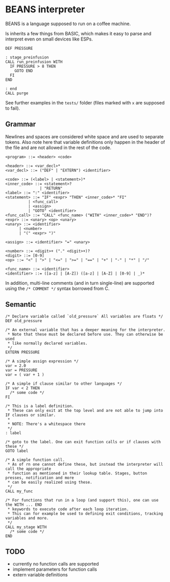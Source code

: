 # BEANS interpreter

BEANS is a language supposed to run on a coffee machine. 

Is inherits a few things from BASIC, which makes it easy to parse and interpret even on small devices like ESPs.

```
DEF PRESSURE

: stage_preinfusion
CALL run_preinfusion WITH
  IF PRESSURE > 8 THEN
    GOTO END
  FI
END

: end
CALL purge
```

See further examples in the `tests/` folder (files marked with `x` are supposed to fail).

## Grammar

Newlines and spaces are considered white space and are used to separate tokens. Also note here that variable definitions only happen in the header of the file and are not allowed in the rest of the code.

```EBNF
<program> ::= <header> <code>

<header> ::= <var_decl>*
<var_decl> ::= ("DEF" | "EXTERN") <identifier>

<code> ::= (<label> | <statement>)*
<inner_code> ::= <statement>?
               | "RETURN"
<label> ::= ":" <identifier>
<statement> ::= "IF" <expr> "THEN" <inner_code>* "FI"
          | <func_call>
          | <assign>
          | "GOTO" <identifier>
<func_call> ::= "CALL" <func_name> ("WITH" <inner_code>* "END")?
<expr> ::= <unary> <op> <unary>
<unary> ::= <identifier>
      | <number>
      | "(" <expr> ")"

<assign> ::= <identifier> "=" <unary>

<number> ::= <digit>+ ("." <digit>+)?
<digit> ::= [0-9]
<op> ::= "<" | ">" | "<=" | ">=" | "==" | "+" | "-" | "*" | "/"

<func_name> ::= <identifier>
<identifier> ::= ([a-z] | [A-Z]) ([a-z] | [A-Z] | [0-9] | _)*
```

In addition, multi-line comments (and in turn single-line) are supported using the `/* COMMENT */` syntax borrowed from C.


## Semantic

```
/* Declare variable called `old_pressure` All variables are floats */
DEF old_pressure

/* An external variable that has a deeper meaning for the interpreter.
 * Note that these must be declared before use. They can otherwise be used
 * like normally declared variables.
 */
EXTERN PRESSURE

/* A simple assign expression */
var = 2.0
var = PRESSURE
var = ( var + 1 )

/* A simple if clause similar to other languages */
IF var < 2 THEN
  /* some code */
FI

/* This is a label definition.
 * These can only exit at the top level and are not able to jump into IF clauses or similar.
 * 
 * NOTE: There's a whitespace there
 */
: label

/* goto to the label. One can exit function calls or if clauses with these */
GOTO label

/* A simple function call. 
 * As of rn one cannot define these, but instead the interpreter will call the appropriate
 * function as mentioned in their lookup table. Stages, button presses, notification and more 
 * can be easily realized using these.
 */
CALL my_func

/* For functions that run in a loop (and support this), one can use the WITH ... END
 * keywords to execute code after each loop iteration.
 * This can for example be used to defining exit conditions, tracking variables and more.
 */
CALL my_stage WITH
  /* some code */
END
```


## TODO

- currently no function calls are supported
- implement parameters for function calls
- extern variable definitions
